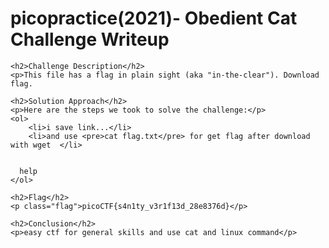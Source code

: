 <!DOCTYPE html>
<html>
<head>
  <title>
picopractice(2021)- Obedient Cat Challenge Writeup
</title>
</head>
<body>
    <h1>picopractice(2021)- Obedient Cat Challenge Writeup</h1>

    <h2>Challenge Description</h2>
    <p>This file has a flag in plain sight (aka "in-the-clear"). Download flag.

</p>

    <h2>Solution Approach</h2>
    <p>Here are the steps we took to solve the challenge:</p>
    <ol>
        <li>i save link...</li>
        <li>and use <pre>cat flag.txt</pre> for get flag after download with wget  </li>
               

      help
    </ol>

    <h2>Flag</h2>
    <p class="flag">picoCTF{s4n1ty_v3r1f13d_28e8376d}</p>

    <h2>Conclusion</h2>
    <p>easy ctf for general skills and use cat and linux command</p>
</body>
</html>
